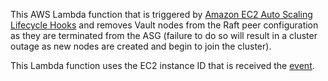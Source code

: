 This AWS Lambda function that is triggered by [Amazon EC2 Auto Scaling Lifecycle
Hooks](https://docs.aws.amazon.com/autoscaling/ec2/userguide/lifecycle-hooks.html)
and removes Vault nodes from the Raft peer configuration as they are terminated
from the ASG (failure to do so will result in a cluster outage as new nodes are
created and begin to join the cluster).

This Lambda function uses the EC2 instance ID that is received the
[event](https://docs.aws.amazon.com/autoscaling/ec2/userguide/cloud-watch-events.html#terminate-lifecycle-action).